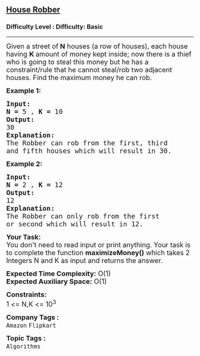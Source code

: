 <h2><a href="https://www.geeksforgeeks.org/problems/maximum-money2855/1?page=4&difficulty%5B%5D=-1&sortBy=">House Robber</a></h2><h3>Difficulty Level : Difficulty: Basic</h3><hr><div class="problems_problem_content__Xm_eO"><p><span style="font-size: 18px;">Given a street of<strong> N</strong> houses (a row of houses), each house having <strong>K </strong>amount of money kept inside; now there is a thief who is going to steal this money but he has a constraint/rule that he cannot steal/rob two adjacent houses. Find the maximum money he can rob.<strong> </strong></span></p>
<p><span style="font-size: 18px;"><strong>Example 1:</strong></span></p>
<pre><span style="font-size: 18px;"><strong>Input:</strong></span>
<span style="font-size: 18px;"><strong>N = </strong>5 , <strong>K = </strong>10</span>
<span style="font-size: 18px;"><strong>Output:</strong></span>
<span style="font-size: 18px;">30</span>
<span style="font-size: 18px;"><strong>Explanation:</strong></span>
<span style="font-size: 18px;">The Robber can rob from the first, third
and fifth houses which will result in 30.</span></pre>
<p><span style="font-size: 18px;"><strong>Example 2:</strong></span></p>
<pre><span style="font-size: 18px;"><strong>Input:</strong></span>
<span style="font-size: 18px;"><strong>N = </strong>2 , <strong>K = </strong>12</span>
<span style="font-size: 18px;"><strong>Output:</strong></span>
<span style="font-size: 18px;">12</span>
<span style="font-size: 18px;"><strong>Explanation:</strong></span>
<span style="font-size: 18px;">The Robber can only rob from the first
or second which will result in 12.</span>
</pre>
<p><span style="font-size: 18px;"><strong>Your Task:</strong><br>You don't need to read input or print anything. Your task is to complete the function <strong>maximizeMoney()</strong> which takes 2 Integers N and K as input and returns the answer.</span></p>
<p><span style="font-size: 18px;"><strong>Expected Time Complexity:</strong> O(1)<br><strong>Expected Auxiliary Space:</strong> O(1)</span></p>
<p><span style="font-size: 18px;"><strong>Constraints:</strong><br>1 &lt;= N,K &lt;= 10<sup>3</sup></span></p></div><p><span style=font-size:18px><strong>Company Tags : </strong><br><code>Amazon</code>&nbsp;<code>Flipkart</code>&nbsp;<br><p><span style=font-size:18px><strong>Topic Tags : </strong><br><code>Algorithms</code>&nbsp;